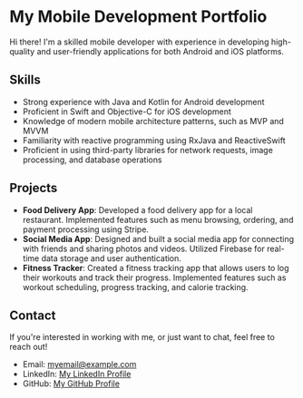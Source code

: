 # My Mobile Development Portfolio

Hi there! I'm a skilled mobile developer with experience in developing high-quality and user-friendly applications for both Android and iOS platforms.

## Skills

- Strong experience with Java and Kotlin for Android development
- Proficient in Swift and Objective-C for iOS development
- Knowledge of modern mobile architecture patterns, such as MVP and MVVM
- Familiarity with reactive programming using RxJava and ReactiveSwift
- Proficient in using third-party libraries for network requests, image processing, and database operations

## Projects

- **Food Delivery App**: Developed a food delivery app for a local restaurant. Implemented features such as menu browsing, ordering, and payment processing using Stripe.
- **Social Media App**: Designed and built a social media app for connecting with friends and sharing photos and videos. Utilized Firebase for real-time data storage and user authentication.
- **Fitness Tracker**: Created a fitness tracking app that allows users to log their workouts and track their progress. Implemented features such as workout scheduling, progress tracking, and calorie tracking.

## Contact

If you're interested in working with me, or just want to chat, feel free to reach out!

- Email: myemail@example.com
- LinkedIn: [My LinkedIn Profile](https://linkedin.com/in/mylinkedinprofile)
- GitHub: [My GitHub Profile](https://github.com/mygithubprofile)
